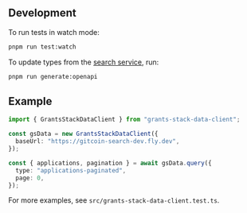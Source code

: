 ## Development

To run tests in watch mode:

```sh
pnpm run test:watch
```

To update types from the [search service](https://gitcoin-search-dev.fly.dev/docs), run:

```sh
pnpm run generate:openapi
```

## Example

```ts
import { GrantsStackDataClient } from "grants-stack-data-client";

const gsData = new GrantsStackDataClient({
  baseUrl: "https://gitcoin-search-dev.fly.dev",
});

const { applications, pagination } = await gsData.query({
  type: "applications-paginated",
  page: 0,
});
```

For more examples, see `src/grants-stack-data-client.test.ts`.
